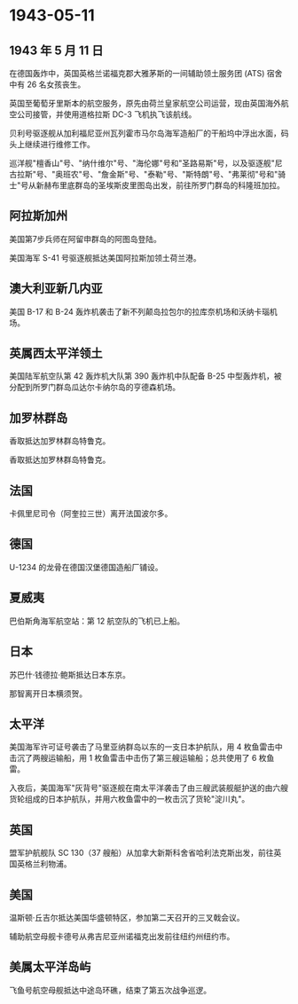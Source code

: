 # 1943-05-11

## 1943 年 5 月 11 日

在德国轰炸中，英国英格兰诺福克郡大雅茅斯的一间辅助领土服务团 (ATS)
宿舍中有 26 名女孩丧生。

英国至葡萄牙里斯本的航空服务，原先由荷兰皇家航空公司运营，现由英国海外航空公司接管，并使用道格拉斯
DC-3 飞机执飞该航线。

贝利号驱逐舰从加利福尼亚州瓦列霍市马尔岛海军造船厂的干船坞中浮出水面，码头上继续进行维修工作。

巡洋舰"檀香山"号、"纳什维尔"号、"海伦娜"号和"圣路易斯"号，以及驱逐舰"尼古拉斯"号、"奥班农"号、"詹金斯"号、"泰勒"号、"斯特朗"号、"弗莱彻"号和"骑士"号从新赫布里底群岛的圣埃斯皮里图岛出发，前往所罗门群岛的科隆班加拉。

## 阿拉斯加州

美国第7步兵师在阿留申群岛的阿图岛登陆。

美国海军 S-41 号驱逐舰抵达美国阿拉斯加领土荷兰港。

## 澳大利亚新几内亚

美国 B-17 和 B-24
轰炸机袭击了新不列颠岛拉包尔的拉库奈机场和沃纳卡瑙机场。

## 英属西太平洋领土

美国陆军航空队第 42 轰炸机大队第 390 轰炸机中队配备 B-25
中型轰炸机，被分配到所罗门群岛瓜达尔卡纳尔岛的亨德森机场。

## 加罗林群岛

香取抵达加罗林群岛特鲁克。

香取抵达加罗林群岛特鲁克。

## 法国

卡佩里尼司令（阿奎拉三世）离开法国波尔多。

## 德国

U-1234 的龙骨在德国汉堡德国造船厂铺设。

## 夏威夷

巴伯斯角海军航空站：第 12 航空队的飞机已上船。

## 日本

苏巴什·钱德拉·鲍斯抵达日本东京。

那智离开日本横须贺。

## 太平洋

美国海军许可证号袭击了马里亚纳群岛以东的一支日本护航队，用 4
枚鱼雷击中击沉了两艘运输船，用 1
枚鱼雷击中击伤了第三艘运输船；总共使用了 6 枚鱼雷。

入夜后，美国海军"灰背号"驱逐舰在南太平洋袭击了由三艘武装舰艇护送的由六艘货轮组成的日本护航队，并用六枚鱼雷中的一枚击沉了货轮"淀川丸"。

## 英国

盟军护航舰队 SC 130（37
艘船）从加拿大新斯科舍省哈利法克斯出发，前往英国英格兰利物浦。

## 美国

温斯顿·丘吉尔抵达美国华盛顿特区，参加第二天召开的三叉戟会议。

辅助航空母舰卡德号从弗吉尼亚州诺福克出发前往纽约州纽约市。

## 美属太平洋岛屿

飞鱼号航空母舰抵达中途岛环礁，结束了第五次战争巡逻。

